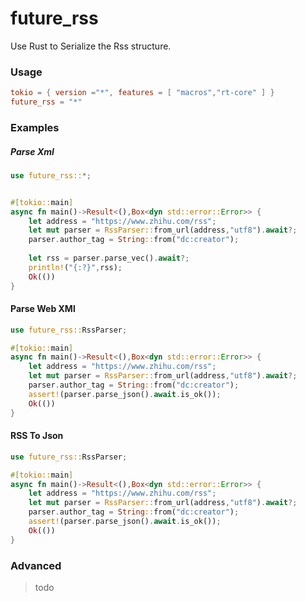 # future_rss

Use Rust to Serialize the Rss structure.

### Usage

```toml
tokio = { version ="*", features = [ "macros","rt-core" ] }
future_rss = "*"
```

### Examples

##### Parse Xml

```rust
use future_rss::*;


#[tokio::main]
async fn main()->Result<(),Box<dyn std::error::Error>> {
    let address = "https://www.zhihu.com/rss";
    let mut parser = RssParser::from_url(address,"utf8").await?;
    parser.author_tag = String::from("dc:creator");
    
    let rss = parser.parse_vec().await?;
    println!("{:?}",rss);    
    Ok(())
}
```
#### Parse Web XMl

```rust
use future_rss::RssParser;

#[tokio::main]
async fn main()->Result<(),Box<dyn std::error::Error>> {
    let address = "https://www.zhihu.com/rss";
    let mut parser = RssParser::from_url(address,"utf8").await?;
    parser.author_tag = String::from("dc:creator");
    assert!(parser.parse_json().await.is_ok());
    Ok(())
}
```

#### RSS To Json

```rust
use future_rss::RssParser;

#[tokio::main]
async fn main()->Result<(),Box<dyn std::error::Error>> {
    let address = "https://www.zhihu.com/rss";
    let mut parser = RssParser::from_url(address,"utf8").await?;
    parser.author_tag = String::from("dc:creator");
    assert!(parser.parse_json().await.is_ok());
    Ok(())
}
```

### Advanced

> todo